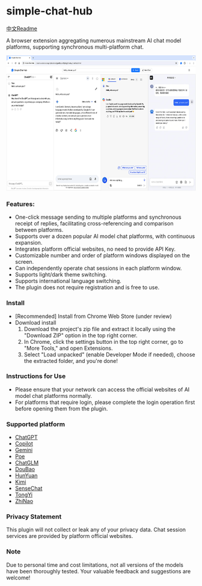 # simple-chat-hub

[中文Readme](https://github.com/jackyr/simple-chat-hub-extension/blob/main/README_CN.md)

A browser extension aggregating numerous mainstream AI chat model platforms, supporting synchronous multi-platform chat. 

<img src="https://raw.githubusercontent.com/jackyr/simple-chat-hub-extension/main/screenshots/screenshot_en.jpg" alt="screenshot" width="640" height="360" />

### Features:
- One-click message sending to multiple platforms and synchronous receipt of replies, facilitating cross-referencing and comparison between platforms.
- Supports over a dozen popular AI model chat platforms, with continuous expansion.
- Integrates platform official websites, no need to provide API Key.
- Customizable number and order of platform windows displayed on the screen.
- Can independently operate chat sessions in each platform window.
- Supports light/dark theme switching.
- Supports international language switching.
- The plugin does not require registration and is free to use.

### Install
- [Recommended] Install from Chrome Web Store (under review)
- Download install
  1. Download the project's zip file and extract it locally using the "Download ZIP" option in the top right corner.
  2. In Chrome, click the settings button in the top right corner, go to "More Tools," and open Extensions.
  3. Select "Load unpacked" (enable Developer Mode if needed), choose the extracted folder, and you're done!

### Instructions for Use
- Please ensure that your network can access the official websites of AI model chat platforms normally.
- For platforms that require login, please complete the login operation first before opening them from the plugin.

### Supported platform
- [ChatGPT](https://chat.openai.com/)
- [Copilot](https://copilot.microsoft.com/)
- [Gemini](https://gemini.google.com/)
- [Poe](https://poe.com/)
- [ChatGLM](https://chatglm.cn/)
- [DouBao](https://www.doubao.com/)
- [HunYuan](https://hunyuan.tencent.com/bot/)
- [Kimi](https://kimi.moonshot.cn/)
- [SenseChat](https://chat.sensetime.com/wb/chat/)
- [TongYi](https://yiyan.baidu.com/)
- [ZhiNao](https://chat.360.com/)

### Privacy Statement
This plugin will not collect or leak any of your privacy data. Chat session services are provided by platform official websites.

<!-- ### Donations
Independent development is not easy. If you like this plugin or find it helpful, buy me a cup of coffee! -->

### Note
Due to personal time and cost limitations, not all versions of the models have been thoroughly tested. Your valuable feedback and suggestions are welcome!